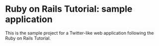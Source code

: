 # Ruby on Rails Tutorial: sample application

This is the sample project for a Twitter-like web application following the Ruby on Rails Tutorial.
